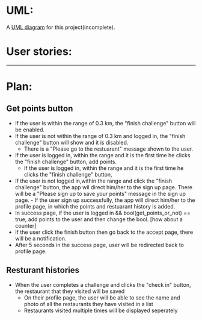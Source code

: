# UML:
A [UML diagram](https://drive.google.com/file/d/0B784Gd1vTJZJWThvbk9fS0N1c1U/view?usp=sharing "Title") for this project(incomplete).

# User stories:

-----------------------------------------------------------------------------------------
# Plan:
## Get points button
- If the user is within the range of 0.3 km, the "finish challenge" button will be enabled.
- If the user is not within the range of 0.3 km and logged in, the "finish challenge" button will show and it is disabled. 
    - There is a "Please go to the restuarant" message shown to the user.
- If the user is logged in, within the range and it is the first time he clicks the "finish challenge" button, add points.
    - If the user is logged in, within the range and it is the first time he clicks the "finish challenge" button, 
- If the user is not logged in,within the range and click the "finish challenge" button, the app wil direct him/her to the sign up page. There will be a "Please sign up to save your points" message in the sign up page.
        - If the user sign up successfully, the app will direct him/her to the profile page, in which the points and restuarant history is added.
- In success page, if the user is logged in && bool(get_points_or_not) == true, add points to the user and then change the bool. [how about a counter]
- If the user click the finish button then go back to the accept page, there will be a notification.
- After 5 seconds in the success page, user will be redirected back to profile page.

## Resturant histories
- When the user completes a challenge and clicks the "check in" button, the restaurant that they visited will be saved
	- On their profile page, the user will be able to see the name and photo of all the restaurants they have visited in a list
	- Restaurants visited multiple times will be displayed seperately


